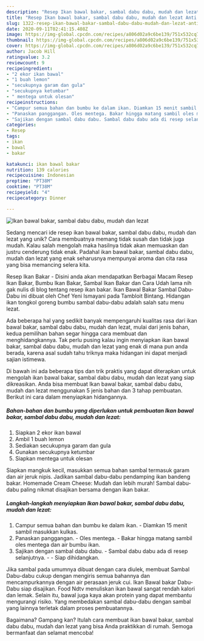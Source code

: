 ```yaml
---
description: "Resep Ikan bawal bakar, sambal dabu dabu, mudah dan lezat Anti Gagal"
title: "Resep Ikan bawal bakar, sambal dabu dabu, mudah dan lezat Anti Gagal"
slug: 1322-resep-ikan-bawal-bakar-sambal-dabu-dabu-mudah-dan-lezat-anti-gagal
date: 2020-09-11T02:41:15.408Z
image: https://img-global.cpcdn.com/recipes/a806d02a9c6be139/751x532cq70/ikan-bawal-bakar-sambal-dabu-dabu-mudah-dan-lezat-foto-resep-utama.jpg
thumbnail: https://img-global.cpcdn.com/recipes/a806d02a9c6be139/751x532cq70/ikan-bawal-bakar-sambal-dabu-dabu-mudah-dan-lezat-foto-resep-utama.jpg
cover: https://img-global.cpcdn.com/recipes/a806d02a9c6be139/751x532cq70/ikan-bawal-bakar-sambal-dabu-dabu-mudah-dan-lezat-foto-resep-utama.jpg
author: Jacob Hill
ratingvalue: 3.2
reviewcount: 9
recipeingredient:
- "2 ekor ikan bawal"
- "1 buah lemon"
- "secukupnya garam dan gula"
- "secukupnya ketumbar"
- " mentega untuk olesan"
recipeinstructions:
- "Campur semua bahan dan bumbu ke dalam ikan. Diamkan 15 menit sambil masukkan kulkas."
- "Panaskan panggangan. Oles mentega. Bakar hingga matang sambil oles mentega dan air bumbu ikan."
- "Sajikan dengan sambal dabu dabu. Sambal dabu dabu ada di resep selanjutnya.  Siap dihidangkan."
categories:
- Resep
tags:
- ikan
- bawal
- bakar

katakunci: ikan bawal bakar 
nutrition: 139 calories
recipecuisine: Indonesian
preptime: "PT38M"
cooktime: "PT38M"
recipeyield: "4"
recipecategory: Dinner

---
```



![Ikan bawal bakar, sambal dabu dabu, mudah dan lezat](https://img-global.cpcdn.com/recipes/a806d02a9c6be139/751x532cq70/ikan-bawal-bakar-sambal-dabu-dabu-mudah-dan-lezat-foto-resep-utama.jpg)

Sedang mencari ide resep ikan bawal bakar, sambal dabu dabu, mudah dan lezat yang unik? Cara membuatnya memang tidak susah dan tidak juga mudah. Kalau salah mengolah maka hasilnya tidak akan memuaskan dan justru cenderung tidak enak. Padahal ikan bawal bakar, sambal dabu dabu, mudah dan lezat yang enak seharusnya mempunyai aroma dan cita rasa yang bisa memancing selera kita.

Resep Ikan Bakar - Disini anda akan mendapatkan Berbagai Macam Resep Ikan Bakar, Bumbu Ikan Bakar, Sambal Ikan Bakar dan Cara Udah lama nih gak nulis di blog tentang resep ikan bakar. Ikan Bawal Bakar Sambal Dabu-Dabu ini dibuat oleh Chef Yeni Ismayani pada Tambloit Bintang. Hidangan ikan tongkol goreng bumbu sambal dabu-dabu adalah salah satu menu lezat.

Ada beberapa hal yang sedikit banyak mempengaruhi kualitas rasa dari ikan bawal bakar, sambal dabu dabu, mudah dan lezat, mulai dari jenis bahan, kedua pemilihan bahan segar hingga cara membuat dan menghidangkannya. Tak perlu pusing kalau ingin menyiapkan ikan bawal bakar, sambal dabu dabu, mudah dan lezat yang enak di mana pun anda berada, karena asal sudah tahu triknya maka hidangan ini dapat menjadi sajian istimewa.


Di bawah ini ada beberapa tips dan trik praktis yang dapat diterapkan untuk mengolah ikan bawal bakar, sambal dabu dabu, mudah dan lezat yang siap dikreasikan. Anda bisa membuat Ikan bawal bakar, sambal dabu dabu, mudah dan lezat menggunakan 5 jenis bahan dan 3 tahap pembuatan. Berikut ini cara dalam menyiapkan hidangannya.

<!--inarticleads1-->

##### Bahan-bahan dan bumbu yang diperlukan untuk pembuatan Ikan bawal bakar, sambal dabu dabu, mudah dan lezat:

1. Siapkan 2 ekor ikan bawal
1. Ambil 1 buah lemon
1. Sediakan secukupnya garam dan gula
1. Gunakan secukupnya ketumbar
1. Siapkan  mentega untuk olesan


Siapkan mangkuk kecil, masukkan semua bahan sambal termasuk garam dan air jeruk nipis. Jadikan sambal dabu-dabu pendamping ikan bandeng bakar. Homemade Cream Cheese: Mudah dan lebih murah! Sambal dabu-dabu paling nikmat disajikan bersama dengan ikan bakar. 

<!--inarticleads2-->

##### Langkah-langkah menyiapkan Ikan bawal bakar, sambal dabu dabu, mudah dan lezat:

1. Campur semua bahan dan bumbu ke dalam ikan. - Diamkan 15 menit sambil masukkan kulkas.
1. Panaskan panggangan. - Oles mentega. - Bakar hingga matang sambil oles mentega dan air bumbu ikan.
1. Sajikan dengan sambal dabu dabu. - Sambal dabu dabu ada di resep selanjutnya. -  - Siap dihidangkan.


Jika sambal pada umumnya dibuat dengan cara diulek, membuat Sambal Dabu-dabu cukup dengan mengiris semua bahannya dan mencampurkannya dengan air perasaan jeruk cui. Ikan Bawal bakar Dabu-Dabu siap disajikan. Food Ndtv menuliskan ikan bawal sangat rendah kalori dan lemak. Selain itu, bawal juga kaya akan protein yang dapat membantu mengurangi risiko. Yang membedakan sambal dabu-dabu dengan sambal yang lainnya terletak dalam proses pembuatannya. 

Bagaimana? Gampang kan? Itulah cara membuat ikan bawal bakar, sambal dabu dabu, mudah dan lezat yang bisa Anda praktikkan di rumah. Semoga bermanfaat dan selamat mencoba!
